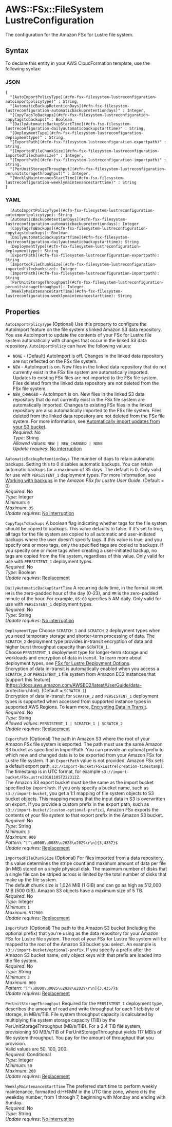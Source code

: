 # AWS::FSx::FileSystem LustreConfiguration<a name="aws-properties-fsx-filesystem-lustreconfiguration"></a>

The configuration for the Amazon FSx for Lustre file system\.

## Syntax<a name="aws-properties-fsx-filesystem-lustreconfiguration-syntax"></a>

To declare this entity in your AWS CloudFormation template, use the following syntax:

### JSON<a name="aws-properties-fsx-filesystem-lustreconfiguration-syntax.json"></a>

```
{
  "[AutoImportPolicyType](#cfn-fsx-filesystem-lustreconfiguration-autoimportpolicytype)" : String,
  "[AutomaticBackupRetentionDays](#cfn-fsx-filesystem-lustreconfiguration-automaticbackupretentiondays)" : Integer,
  "[CopyTagsToBackups](#cfn-fsx-filesystem-lustreconfiguration-copytagstobackups)" : Boolean,
  "[DailyAutomaticBackupStartTime](#cfn-fsx-filesystem-lustreconfiguration-dailyautomaticbackupstarttime)" : String,
  "[DeploymentType](#cfn-fsx-filesystem-lustreconfiguration-deploymenttype)" : String,
  "[ExportPath](#cfn-fsx-filesystem-lustreconfiguration-exportpath)" : String,
  "[ImportedFileChunkSize](#cfn-fsx-filesystem-lustreconfiguration-importedfilechunksize)" : Integer,
  "[ImportPath](#cfn-fsx-filesystem-lustreconfiguration-importpath)" : String,
  "[PerUnitStorageThroughput](#cfn-fsx-filesystem-lustreconfiguration-perunitstoragethroughput)" : Integer,
  "[WeeklyMaintenanceStartTime](#cfn-fsx-filesystem-lustreconfiguration-weeklymaintenancestarttime)" : String
}
```

### YAML<a name="aws-properties-fsx-filesystem-lustreconfiguration-syntax.yaml"></a>

```
  [AutoImportPolicyType](#cfn-fsx-filesystem-lustreconfiguration-autoimportpolicytype): String
  [AutomaticBackupRetentionDays](#cfn-fsx-filesystem-lustreconfiguration-automaticbackupretentiondays): Integer
  [CopyTagsToBackups](#cfn-fsx-filesystem-lustreconfiguration-copytagstobackups): Boolean
  [DailyAutomaticBackupStartTime](#cfn-fsx-filesystem-lustreconfiguration-dailyautomaticbackupstarttime): String
  [DeploymentType](#cfn-fsx-filesystem-lustreconfiguration-deploymenttype): String
  [ExportPath](#cfn-fsx-filesystem-lustreconfiguration-exportpath): String
  [ImportedFileChunkSize](#cfn-fsx-filesystem-lustreconfiguration-importedfilechunksize): Integer
  [ImportPath](#cfn-fsx-filesystem-lustreconfiguration-importpath): String
  [PerUnitStorageThroughput](#cfn-fsx-filesystem-lustreconfiguration-perunitstoragethroughput): Integer
  [WeeklyMaintenanceStartTime](#cfn-fsx-filesystem-lustreconfiguration-weeklymaintenancestarttime): String
```

## Properties<a name="aws-properties-fsx-filesystem-lustreconfiguration-properties"></a>

`AutoImportPolicyType`  <a name="cfn-fsx-filesystem-lustreconfiguration-autoimportpolicytype"></a>
 \(Optional\) Use this property to configure the AutoImport feature on the file system's linked Amazon S3 data repository\. You use AutoImport to update the contents of your FSx for Lustre file system automatically with changes that occur in the linked S3 data repository\. `AutoImportPolicy` can have the following values:  
+  `NONE` \- \(Default\) AutoImport is off\. Changes in the linked data repository are not reflected on the FSx file system\.
+  `NEW` \- AutoImport is on\. New files in the linked data repository that do not currently exist in the FSx file system are automatically imported\. Updates to existing FSx files are not imported to the FSx file system\. Files deleted from the linked data repository are not deleted from the FSx file system\.
+  `NEW_CHANGED` \- AutoImport is on\. New files in the linked S3 data repository that do not currently exist in the FSx file system are automatically imported\. Changes to existing FSx files in the linked repository are also automatically imported to the FSx file system\. Files deleted from the linked data repository are not deleted from the FSx file system\. 
For more information, see [Automatically import updates from your S3 bucket](https://docs.aws.amazon.com/fsx/latest/LustreGuide/autoimport-data-repo.html)\.  
*Required*: No  
*Type*: String  
*Allowed values*: `NEW | NEW_CHANGED | NONE`  
*Update requires*: [No interruption](https://docs.aws.amazon.com/AWSCloudFormation/latest/UserGuide/using-cfn-updating-stacks-update-behaviors.html#update-no-interrupt)

`AutomaticBackupRetentionDays`  <a name="cfn-fsx-filesystem-lustreconfiguration-automaticbackupretentiondays"></a>
The number of days to retain automatic backups\. Setting this to 0 disables automatic backups\. You can retain automatic backups for a maximum of 35 days\. The default is 0\. Only valid for use with `PERSISTENT_1` deployment types\. For more information, see [Working with backups](https://docs.aws.amazon.com/fsx/latest/LustreGuide/using-backups-fsx.html) in the *Amazon FSx for Lustre User Guide*\. \(Default = 0\)  
*Required*: No  
*Type*: Integer  
*Minimum*: `0`  
*Maximum*: `35`  
*Update requires*: [No interruption](https://docs.aws.amazon.com/AWSCloudFormation/latest/UserGuide/using-cfn-updating-stacks-update-behaviors.html#update-no-interrupt)

`CopyTagsToBackups`  <a name="cfn-fsx-filesystem-lustreconfiguration-copytagstobackups"></a>
A boolean flag indicating whether tags for the file system should be copied to backups\. This value defaults to false\. If it's set to true, all tags for the file system are copied to all automatic and user\-initiated backups where the user doesn't specify tags\. If this value is true, and you specify one or more tags, only the specified tags are copied to backups\. If you specify one or more tags when creating a user\-initiated backup, no tags are copied from the file system, regardless of this value\. Only valid for use with `PERSISTENT_1` deployment types\.  
*Required*: No  
*Type*: Boolean  
*Update requires*: [Replacement](https://docs.aws.amazon.com/AWSCloudFormation/latest/UserGuide/using-cfn-updating-stacks-update-behaviors.html#update-replacement)

`DailyAutomaticBackupStartTime`  <a name="cfn-fsx-filesystem-lustreconfiguration-dailyautomaticbackupstarttime"></a>
A recurring daily time, in the format` HH:MM`\. `HH` is the zero\-padded hour of the day \(0\-23\), and `MM` is the zero\-padded minute of the hour\. For example, `05:00` specifies 5 AM daily\. Only valid for use with `PERSISTENT_1` deployment types\.  
*Required*: No  
*Type*: String  
*Update requires*: [No interruption](https://docs.aws.amazon.com/AWSCloudFormation/latest/UserGuide/using-cfn-updating-stacks-update-behaviors.html#update-no-interrupt)

`DeploymentType`  <a name="cfn-fsx-filesystem-lustreconfiguration-deploymenttype"></a>
 Choose `SCRATCH_1` and `SCRATCH_2` deployment types when you need temporary storage and shorter\-term processing of data\. The `SCRATCH_2` deployment type provides in\-transit encryption of data and higher burst throughput capacity than `SCRATCH_1`\.  
Choose `PERSISTENT_1` deployment type for longer\-term storage and workloads and encryption of data in transit\. To learn more about deployment types, see [ FSx for Lustre Deployment Options](https://docs.aws.amazon.com/fsx/latest/LustreGuide/lustre-deployment-types.html)\.  
Encryption of data in\-transit is automatically enabled when you access a `SCRATCH_2` or `PERSISTENT_1` file system from Amazon EC2 instances that [support this feature](https://docs.aws.amazon.com/AWSEC2/latest/UserGuide/data-                 protection.html)\. \(Default = `SCRATCH_1`\)   
Encryption of data in\-transit for `SCRATCH_2` and `PERSISTENT_1` deployment types is supported when accessed from supported instance types in supported AWS Regions\. To learn more, [Encrypting Data in Transit](https://docs.aws.amazon.com/fsx/latest/LustreGuide/encryption-in-transit-fsxl.html)\.  
*Required*: No  
*Type*: String  
*Allowed values*: `PERSISTENT_1 | SCRATCH_1 | SCRATCH_2`  
*Update requires*: [Replacement](https://docs.aws.amazon.com/AWSCloudFormation/latest/UserGuide/using-cfn-updating-stacks-update-behaviors.html#update-replacement)

`ExportPath`  <a name="cfn-fsx-filesystem-lustreconfiguration-exportpath"></a>
\(Optional\) The path in Amazon S3 where the root of your Amazon FSx file system is exported\. The path must use the same Amazon S3 bucket as specified in ImportPath\. You can provide an optional prefix to which new and changed data is to be exported from your Amazon FSx for Lustre file system\. If an `ExportPath` value is not provided, Amazon FSx sets a default export path, `s3://import-bucket/FSxLustre[creation-timestamp]`\. The timestamp is in UTC format, for example `s3://import-bucket/FSxLustre20181105T222312Z`\.  
The Amazon S3 export bucket must be the same as the import bucket specified by `ImportPath`\. If you only specify a bucket name, such as `s3://import-bucket`, you get a 1:1 mapping of file system objects to S3 bucket objects\. This mapping means that the input data in S3 is overwritten on export\. If you provide a custom prefix in the export path, such as `s3://import-bucket/[custom-optional-prefix]`, Amazon FSx exports the contents of your file system to that export prefix in the Amazon S3 bucket\.  
*Required*: No  
*Type*: String  
*Minimum*: `3`  
*Maximum*: `900`  
*Pattern*: `^[^\u0000\u0085\u2028\u2029\r\n]{3,4357}$`  
*Update requires*: [Replacement](https://docs.aws.amazon.com/AWSCloudFormation/latest/UserGuide/using-cfn-updating-stacks-update-behaviors.html#update-replacement)

`ImportedFileChunkSize`  <a name="cfn-fsx-filesystem-lustreconfiguration-importedfilechunksize"></a>
\(Optional\) For files imported from a data repository, this value determines the stripe count and maximum amount of data per file \(in MiB\) stored on a single physical disk\. The maximum number of disks that a single file can be striped across is limited by the total number of disks that make up the file system\.  
The default chunk size is 1,024 MiB \(1 GiB\) and can go as high as 512,000 MiB \(500 GiB\)\. Amazon S3 objects have a maximum size of 5 TB\.  
*Required*: No  
*Type*: Integer  
*Minimum*: `1`  
*Maximum*: `512000`  
*Update requires*: [Replacement](https://docs.aws.amazon.com/AWSCloudFormation/latest/UserGuide/using-cfn-updating-stacks-update-behaviors.html#update-replacement)

`ImportPath`  <a name="cfn-fsx-filesystem-lustreconfiguration-importpath"></a>
\(Optional\) The path to the Amazon S3 bucket \(including the optional prefix\) that you're using as the data repository for your Amazon FSx for Lustre file system\. The root of your FSx for Lustre file system will be mapped to the root of the Amazon S3 bucket you select\. An example is `s3://import-bucket/optional-prefix`\. If you specify a prefix after the Amazon S3 bucket name, only object keys with that prefix are loaded into the file system\.  
*Required*: No  
*Type*: String  
*Minimum*: `3`  
*Maximum*: `900`  
*Pattern*: `^[^\u0000\u0085\u2028\u2029\r\n]{3,4357}$`  
*Update requires*: [Replacement](https://docs.aws.amazon.com/AWSCloudFormation/latest/UserGuide/using-cfn-updating-stacks-update-behaviors.html#update-replacement)

`PerUnitStorageThroughput`  <a name="cfn-fsx-filesystem-lustreconfiguration-perunitstoragethroughput"></a>
 Required for the `PERSISTENT_1` deployment type, describes the amount of read and write throughput for each 1 tebibyte of storage, in MB/s/TiB\. File system throughput capacity is calculated by multiplying ﬁle system storage capacity \(TiB\) by the PerUnitStorageThroughput \(MB/s/TiB\)\. For a 2\.4 TiB ﬁle system, provisioning 50 MB/s/TiB of PerUnitStorageThroughput yields 117 MB/s of ﬁle system throughput\. You pay for the amount of throughput that you provision\.   
Valid values are 50, 100, 200\.  
*Required*: Conditional  
*Type*: Integer  
*Minimum*: `50`  
*Maximum*: `200`  
*Update requires*: [Replacement](https://docs.aws.amazon.com/AWSCloudFormation/latest/UserGuide/using-cfn-updating-stacks-update-behaviors.html#update-replacement)

`WeeklyMaintenanceStartTime`  <a name="cfn-fsx-filesystem-lustreconfiguration-weeklymaintenancestarttime"></a>
The preferred start time to perform weekly maintenance, formatted d:HH:MM in the UTC time zone, where d is the weekday number, from 1 through 7, beginning with Monday and ending with Sunday\.  
*Required*: No  
*Type*: String  
*Update requires*: [No interruption](https://docs.aws.amazon.com/AWSCloudFormation/latest/UserGuide/using-cfn-updating-stacks-update-behaviors.html#update-no-interrupt)
